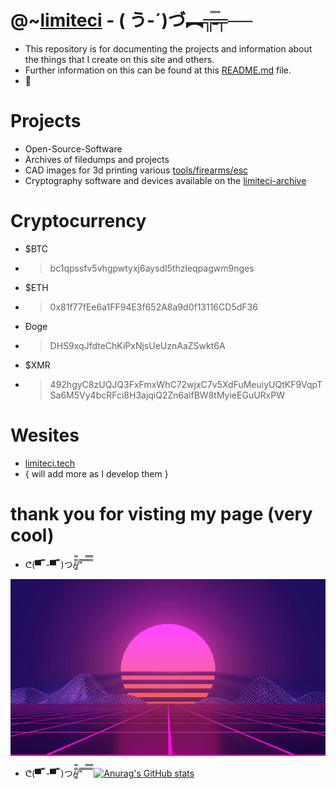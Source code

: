 # @~[limiteci](https://limiteci.tech)  -  ( う-´)づ︻╦̵̵̿╤──
- This repository is for documenting the projects and information about the things that I create on this site and others.
- Further information on this can be found at this [README.md](https://github.com/limiteci/limiteci/blob/main/README.md) file.
- 🐧
# Projects
- Open-Source-Software
- Archives of filedumps and projects
- CAD images for 3d printing various [tools/firearms/esc](https://github.com/limiteci/vault)
- Cryptography software and devices available on the [limiteci-archive](https://limiteci.tech)
# Cryptocurrency
- $BTC
- >bc1qpssfv5vhgpwtyxj6aysdl5thzleqpagwm9nges
- $ETH
- >0x81f77fEe6a1FF94E3f652A8a9d0f13116CD5dF36
- Ɖoge
- >DHS9xqJfdteChKiPxNjsUeUznAaZSwkt6A
- $XMR
- >492hgyC8zUQJQ3FxFmxWhC72wjxC7v5XdFuMeuiyUQtKF9VqpTSa6M5Vy4bcRFci8H3ajqiQ2Zn6aifBW8tMyieEGuURxPW
# Wesites
- [limiteci.tech](https://limiteci.tech)
- { will add more as I develop them }
# thank you for visting my page (very cool)
- ᕦ(▀̿ ̿ -▀̿ ̿ )つ/̵͇̿̿/’̿’̿ ̿ ̿̿ ̿̿ ̿̿

![](esc/images/hyper.gif)
- ᕦ(▀̿ ̿ -▀̿ ̿ )つ/̵͇̿̿/’̿’̿ ̿ ̿̿ ̿̿ ̿̿
[![Anurag's GitHub stats](https://github-readme-stats.vercel.app/api?username=limiteci)](https://github.com/anuraghazra/github-readme-stats)
